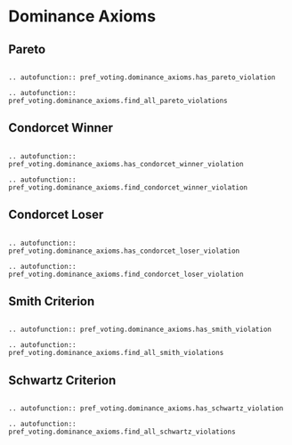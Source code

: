 Dominance Axioms
==========


## Pareto

```{eval-rst}

.. autofunction:: pref_voting.dominance_axioms.has_pareto_violation

.. autofunction:: pref_voting.dominance_axioms.find_all_pareto_violations

```

## Condorcet Winner

```{eval-rst}

.. autofunction:: pref_voting.dominance_axioms.has_condorcet_winner_violation

.. autofunction:: pref_voting.dominance_axioms.find_condorcet_winner_violation

```


## Condorcet Loser

```{eval-rst}

.. autofunction:: pref_voting.dominance_axioms.has_condorcet_loser_violation

.. autofunction:: pref_voting.dominance_axioms.find_condorcet_loser_violation

```

## Smith Criterion

```{eval-rst}

.. autofunction:: pref_voting.dominance_axioms.has_smith_violation

.. autofunction:: pref_voting.dominance_axioms.find_all_smith_violations

```

## Schwartz Criterion

```{eval-rst}

.. autofunction:: pref_voting.dominance_axioms.has_schwartz_violation

.. autofunction:: pref_voting.dominance_axioms.find_all_schwartz_violations

```




